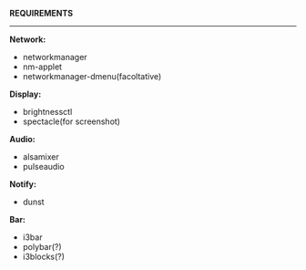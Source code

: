 **REQUIREMENTS**

****

**Network:**

- networkmanager
- nm-applet
- networkmanager-dmenu(facoltative)

**Display:**

- brightnessctl
- spectacle(for screenshot)

**Audio:**

- alsamixer
- pulseaudio

**Notify:**

- dunst

**Bar:**

-  i3bar
-  polybar(?)
- i3blocks(?)

